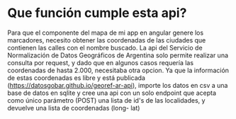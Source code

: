 # Que función cumple esta api?
Para que el componente del mapa de mi app en angular genere los marcadores, necesito obtener las coordenadas de las ciudades que contienen las calles con el nombre buscado.
La api del Servicio de Normalización de Datos Geográficos de Argentina solo permite realizar una consulta por request, y dado que en algunos casos requería 
las coordenadas de hasta 2.000, necesitaba otra opcion. 
  Ya que la información de estas coordenadas es libre y está publicada (https://datosgobar.github.io/georef-ar-api), importe los datos en csv a una base de datos en
sqlite y cree una api con un solo endpoint que acepta como único parámetro (POST) una lista de id's de las localidades, y devuelve una lista de coordenadas (long- lat)
